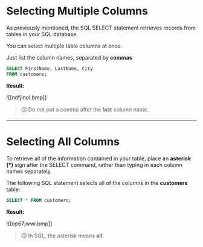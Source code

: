 # Selecting Multiple Columns
As previously mentioned, the SQL SELECT statement retrieves records from tables in your SQL database.  
  
You can select multiple table columns at once.  

Just list the column names, separated by **commas**

```sql
SELECT FirstName, LastName, City
FROM customers;
```

**Result:**

![[ndfjinol.bmp]]

>🛈 Do not put a comma after the **last** column name.

---

# Selecting All Columns
To retrieve all of the information contained in your table, place an **asterisk (*)** sign after the SELECT command, rather than typing in each column names separately.  
  
The following SQL statement selects all of the columns in the **customers** table:

```sql
SELECT * FROM customers;
```

**Result:**

![[op67jwwi.bmp]]

>🛈 In SQL, the asterisk means **all**.
